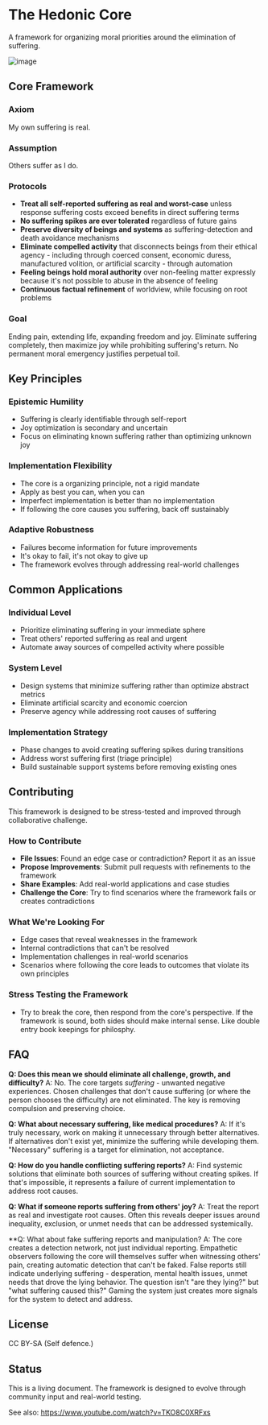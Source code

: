 # The Hedonic Core

A framework for organizing moral priorities around the elimination of suffering.

![image](https://github.com/user-attachments/assets/36b6c6f3-5690-400e-9214-3782b634d4e3)

## Core Framework

### Axiom
My own suffering is real.

### Assumption
Others suffer as I do.

### Protocols
- **Treat all self-reported suffering as real and worst-case** unless response suffering costs exceed benefits in direct suffering terms
- **No suffering spikes are ever tolerated** regardless of future gains
- **Preserve diversity of beings and systems** as suffering-detection and death avoidance mechanisms
- **Eliminate compelled activity** that disconnects beings from their ethical agency - including through coerced consent, economic duress, manufactured volition, or artificial scarcity - through automation
- **Feeling beings hold moral authority** over non-feeling matter expressly because it's not possible to abuse in the absence of feeling
- **Continuous factual refinement** of worldview, while focusing on root problems

### Goal
Ending pain, extending life, expanding freedom and joy. Eliminate suffering completely, then maximize joy while prohibiting suffering's return. No permanent moral emergency justifies perpetual toil.

## Key Principles

### Epistemic Humility
- Suffering is clearly identifiable through self-report
- Joy optimization is secondary and uncertain
- Focus on eliminating known suffering rather than optimizing unknown joy

### Implementation Flexibility
- The core is a organizing principle, not a rigid mandate
- Apply as best you can, when you can
- Imperfect implementation is better than no implementation
- If following the core causes you suffering, back off sustainably

### Adaptive Robustness
- Failures become information for future improvements
- It's okay to fail, it's not okay to give up
- The framework evolves through addressing real-world challenges

## Common Applications

### Individual Level
- Prioritize eliminating suffering in your immediate sphere
- Treat others' reported suffering as real and urgent
- Automate away sources of compelled activity where possible

### System Level
- Design systems that minimize suffering rather than optimize abstract metrics
- Eliminate artificial scarcity and economic coercion
- Preserve agency while addressing root causes of suffering

### Implementation Strategy
- Phase changes to avoid creating suffering spikes during transitions
- Address worst suffering first (triage principle)
- Build sustainable support systems before removing existing ones

## Contributing

This framework is designed to be stress-tested and improved through collaborative challenge.

### How to Contribute
- **File Issues**: Found an edge case or contradiction? Report it as an issue
- **Propose Improvements**: Submit pull requests with refinements to the framework
- **Share Examples**: Add real-world applications and case studies
- **Challenge the Core**: Try to find scenarios where the framework fails or creates contradictions

### What We're Looking For
- Edge cases that reveal weaknesses in the framework
- Internal contradictions that can't be resolved
- Implementation challenges in real-world scenarios
- Scenarios where following the core leads to outcomes that violate its own principles

### Stress Testing the Framework
- Try to break the core, then respond from the core's perspective. If the framework is sound, both sides should make internal sense. Like double entry book keepings for philosphy.

## FAQ

**Q: Does this mean we should eliminate all challenge, growth, and difficulty?**
A: No. The core targets *suffering* - unwanted negative experiences. Chosen challenges that don't cause suffering (or where the person chooses the difficulty) are not eliminated. The key is removing compulsion and preserving choice.

**Q: What about necessary suffering, like medical procedures?**
A: If it's truly necessary, work on making it unnecessary through better alternatives. If alternatives don't exist yet, minimize the suffering while developing them. "Necessary" suffering is a target for elimination, not acceptance.

**Q: How do you handle conflicting suffering reports?**
A: Find systemic solutions that eliminate both sources of suffering without creating spikes. If that's impossible, it represents a failure of current implementation to address root causes.

**Q: What if someone reports suffering from others' joy?**
A: Treat the report as real and investigate root causes. Often this reveals deeper issues around inequality, exclusion, or unmet needs that can be addressed systemically.

**Q: What about fake suffering reports and manipulation?
A: The core creates a detection network, not just individual reporting. Empathetic observers following the core will themselves suffer when witnessing others' pain, creating automatic detection that can't be faked. False reports still indicate underlying suffering - desperation, mental health issues, unmet needs that drove the lying behavior. The question isn't "are they lying?" but "what suffering caused this?" Gaming the system just creates more signals for the system to detect and address.

## License

CC BY-SA (Self defence.)

## Status

This is a living document. The framework is designed to evolve through community input and real-world testing.

See also: https://www.youtube.com/watch?v=TKO8C0XRFxs
